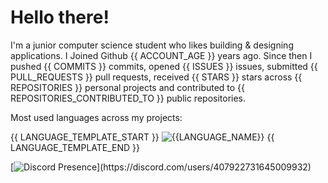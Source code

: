 # Hello there!
I'm a junior computer science student who likes building & designing applications. I Joined Github {{ ACCOUNT_AGE }} years ago. Since then I pushed {{ COMMITS }} commits, opened {{ ISSUES }} issues, submitted {{ PULL_REQUESTS }} pull requests, received {{ STARS }} stars across {{ REPOSITORIES }} personal projects and contributed to {{ REPOSITORIES_CONTRIBUTED_TO }} public repositories.

Most used languages across my projects:

{{ LANGUAGE_TEMPLATE_START }}
![{{LANGUAGE_NAME}}](https://img.shields.io/static/v1?style=flat-square&label=%E2%A0%80&color=555&labelColor={{LANGUAGE_COLOR:uri}}&message={{LANGUAGE_NAME:uri}}%EF%B8%B1{{LANGUAGE_PERCENT:uri}}%25)
{{ LANGUAGE_TEMPLATE_END }}

[![Discord Presence](https://lanyard.cnrad.dev/api/407922731645009932?hideDiscrim=true&idleMessage=Probably%20doing%20something%20else...)](https://discord.com/users/407922731645009932)
